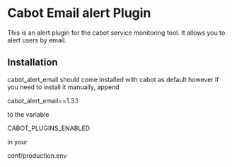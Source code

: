 Cabot Email alert Plugin
=====

This is an alert plugin for the cabot service monitoring tool. It allows you to alert users by email.

## Installation
cabot_alert_email should come installed with cabot as default however if you need to install it manually, append

cabot_alert_email==1.3.1

to the variable

CABOT_PLUGINS_ENABLED

in your

conf/production.env
